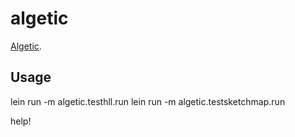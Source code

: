 # algetic

[Algetic](https://www.google.com/search?q=define%3Aalgetic).

## Usage

lein run -m algetic.testhll.run
lein run -m algetic.testsketchmap.run

help!
